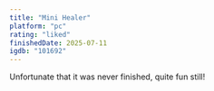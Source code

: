 ```yaml
---
title: "Mini Healer"
platform: "pc"
rating: "liked"
finishedDate: 2025-07-11
igdb: "101692"
---
```


Unfortunate that it was never finished, quite fun still!
